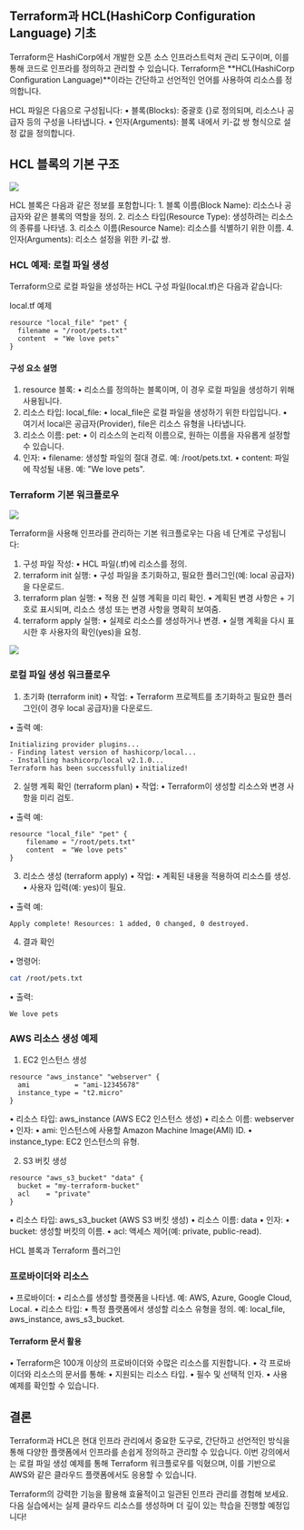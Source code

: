 ## Terraform과 HCL(HashiCorp Configuration Language) 기초

Terraform은 HashiCorp에서 개발한 오픈 소스 인프라스트럭처 관리 도구이며, 이를 통해 코드로 인프라를 정의하고 관리할 수 있습니다. Terraform은 **HCL(HashiCorp Configuration Language)**이라는 간단하고 선언적인 언어를 사용하여 리소스를 정의합니다.

HCL 파일은 다음으로 구성됩니다:
	•	블록(Blocks): 중괄호 {}로 정의되며, 리소스나 공급자 등의 구성을 나타냅니다.
	•	인자(Arguments): 블록 내에서 키-값 쌍 형식으로 설정 값을 정의합니다.

## HCL 블록의 기본 구조
![](Pasted%20image%2020250107155449.png)


HCL 블록은 다음과 같은 정보를 포함합니다:
	1.	블록 이름(Block Name): 리소스나 공급자와 같은 블록의 역할을 정의.
	2.	리소스 타입(Resource Type): 생성하려는 리소스의 종류를 나타냄.
	3.	리소스 이름(Resource Name): 리소스를 식별하기 위한 이름.
	4.	인자(Arguments): 리소스 설정을 위한 키-값 쌍.

### HCL 예제: 로컬 파일 생성

Terraform으로 로컬 파일을 생성하는 HCL 구성 파일(local.tf)은 다음과 같습니다:

local.tf 예제

```hcl
resource "local_file" "pet" {
  filename = "/root/pets.txt"
  content  = "We love pets"
}
```


#### 구성 요소 설명

1.	resource 블록:
	•	리소스를 정의하는 블록이며, 이 경우 로컬 파일을 생성하기 위해 사용됩니다.
2.	리소스 타입: local_file:
	•	local_file은 로컬 파일을 생성하기 위한 타입입니다.
	•	여기서 local은 공급자(Provider), file은 리소스 유형을 나타냅니다.
3.	리소스 이름: pet:
	•	이 리소스의 논리적 이름으로, 원하는 이름을 자유롭게 설정할 수 있습니다.
4.	인자:
	•	filename: 생성할 파일의 절대 경로. 예: /root/pets.txt.
	•	content: 파일에 작성될 내용. 예: "We love pets".

### Terraform 기본 워크플로우

![](Pasted%20image%2020250107155825.png)

Terraform을 사용해 인프라를 관리하는 기본 워크플로우는 다음 네 단계로 구성됩니다:
1.	구성 파일 작성:
	•	HCL 파일(.tf)에 리소스를 정의.
2.	terraform init 실행:
	•	구성 파일을 초기화하고, 필요한 플러그인(예: local 공급자)을 다운로드.
3.	terraform plan 실행:
	•	적용 전 실행 계획을 미리 확인.
	•	계획된 변경 사항은 + 기호로 표시되며, 리소스 생성 또는 변경 사항을 명확히 보여줌.
4.	terraform apply 실행:
	•	실제로 리소스를 생성하거나 변경.
	•	실행 계획을 다시 표시한 후 사용자의 확인(yes)을 요청.

![](Pasted%20image%2020250107160108.png)

### 로컬 파일 생성 워크플로우

1. 초기화 (terraform init)
	•	작업:
	•	Terraform 프로젝트를 초기화하고 필요한 플러그인(이 경우 local 공급자)을 다운로드.
	
•	출력 예:

```plaintext
Initializing provider plugins...
- Finding latest version of hashicorp/local...
- Installing hashicorp/local v2.1.0...
Terraform has been successfully initialized!
```

2. 실행 계획 확인 (terraform plan)
	•	작업:
		•	Terraform이 생성할 리소스와 변경 사항을 미리 검토.
	
•	출력 예:

```hcl
resource "local_file" "pet" {
    filename = "/root/pets.txt"
    content  = "We love pets"
}
```

3. 리소스 생성 (terraform apply)
	•	작업:
		•	계획된 내용을 적용하여 리소스를 생성.
		•	사용자 입력(예: yes)이 필요.
	
•	출력 예:

```
Apply complete! Resources: 1 added, 0 changed, 0 destroyed.
```

4. 결과 확인

•	명령어:

```bash
cat /root/pets.txt
```

•	출력:

```plaintext
We love pets
```


### AWS 리소스 생성 예제

1. EC2 인스턴스 생성

```hcl
resource "aws_instance" "webserver" {
  ami           = "ami-12345678"
  instance_type = "t2.micro"
}
```

•	리소스 타입: aws_instance (AWS EC2 인스턴스 생성)
•	리소스 이름: webserver
•	인자:
•	ami: 인스턴스에 사용할 Amazon Machine Image(AMI) ID.
•	instance_type: EC2 인스턴스의 유형.

2. S3 버킷 생성

```hcl
resource "aws_s3_bucket" "data" {
  bucket = "my-terraform-bucket"
  acl    = "private"
}
```

•	리소스 타입: aws_s3_bucket (AWS S3 버킷 생성)
•	리소스 이름: data
•	인자:
•	bucket: 생성할 버킷의 이름.
•	acl: 액세스 제어(예: private, public-read).

HCL 블록과 Terraform 플러그인

### 프로바이더와 리소스

•	프로바이더:
	•	리소스를 생성할 플랫폼을 나타냄. 예: AWS, Azure, Google Cloud, Local.
•	리소스 타입:
	•	특정 플랫폼에서 생성할 리소스 유형을 정의. 예: local_file, aws_instance, aws_s3_bucket.

#### Terraform 문서 활용
•	Terraform은 100개 이상의 프로바이더와 수많은 리소스를 지원합니다.
•	각 프로바이더와 리소스의 문서를 통해:
	•	지원되는 리소스 타입.
	•	필수 및 선택적 인자.
	•	사용 예제를 확인할 수 있습니다.

## 결론

Terraform과 HCL은 현대 인프라 관리에서 중요한 도구로, 간단하고 선언적인 방식을 통해 다양한 플랫폼에서 인프라를 손쉽게 정의하고 관리할 수 있습니다. 이번 강의에서는 로컬 파일 생성 예제를 통해 Terraform 워크플로우를 익혔으며, 이를 기반으로 AWS와 같은 클라우드 플랫폼에서도 응용할 수 있습니다.

Terraform의 강력한 기능을 활용해 효율적이고 일관된 인프라 관리를 경험해 보세요. 다음 실습에서는 실제 클라우드 리소스를 생성하며 더 깊이 있는 학습을 진행할 예정입니다!